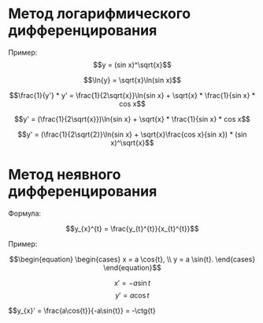 # Метод логарифмического дифференцирования

Пример:
$$y = (sin x)^\sqrt{x}$$

$$\ln{y} = \sqrt{x}\ln(sin x)$$

$$\frac{1}{y'} * y' = \frac{1}{2\sqrt{x}}\ln{sin x} + \sqrt{x} * \frac{1}{sin x} * cos x$$

$$y' = (\frac{1}{2\sqrt{x}})\ln{sin x} + \sqrt{x} * \frac{1}{sin x} * cos x$$

$$y' = (\frac{1}{2\sqrt{2}}\ln{sin x} + \sqrt{x}\frac{cos x}{sin x}) * (sin x)^\sqrt{x}$$

# Метод неявного дифференцирования

Формула:

$$y_{x}^{t} = \frac{y_{t}^{t}}{x_{t}^{t}}$$

Пример:

$$\begin{equation}
\begin{cases}
x = a \cos{t}, \\
y = a \sin{t}.
\end{cases}
\end{equation}$$

$$x' = -a\sin{t}$$
$$y' = a\cos{t}$$

$$y_{x}' = \frac{a\cos{t}}{-a\sin{t}} = -\ctg{t}
